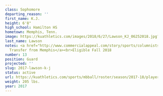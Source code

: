 ```yaml
---
class: Sophomore
departing_reason: ''
first_name: K.J.
height: 6'8"
high_school: Hamilton HS
hometown: Memphis, Tenn.
image: https://kuathletics.com/images/2018/6/27/Lawson_KJ_06252018.jpg?width=182&height=250&mode=crop&anchor=topcenter
last_name: Lawson
notes: <a href="http://www.commercialappeal.com/story/sports/columnists/geoff-calkins/2017/04/10/calkins-lawsons-kansas----and-keelon-lawson-explain-why/100291042/">Sophomore,
  Transfer from Memphis</a><br>Eligible Fall 2018
number: 13
position: Guard
projected: ''
slug: 2017-lawson-k-j
status: active
url: https://kuathletics.com/sports/mbball/roster/season/2017-18/player/k-j-lawson/
weight: 205 lbs.
year: 2017
---
```

